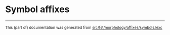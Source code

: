 
# Symbol affixes

* * *

<small>This (part of) documentation was generated from [src/fst/morphology/affixes/symbols.lexc](https://github.com/giellalt/lang-moh/blob/main/src/fst/morphology/affixes/symbols.lexc)</small>
